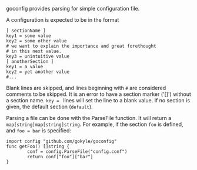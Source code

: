 goconfig provides parsing for simple configuration file.

A configuration is expected to be in the format

```
[ sectionName ]
key1 = some value
key2 = some other value
# we want to explain the importance and great forethought
# in this next value.
key3 = unintuitive value
[ anotherSection ]
key1 = a value
key2 = yet another value
#...
```

Blank lines are skipped, and lines beginning with `#` are considered
comments to be skipped. It is an error to have a section marker ('[]')
without a section name. `key = ` lines will set the line to a blank
value. If no section is given, the default section (`default`).

Parsing a file can be done with the ParseFile function. It will return
a `map[string]map[string]string`. For example, if the section `foo` is
defined, and `foo = bar` is specified:

```
import config "github.com/gokyle/goconfig"
func getFoo() []string {
        conf = config.ParseFile("config.conf")
        return conf["foo"]["bar"]
}
```

